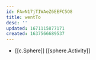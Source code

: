 ```yaml
---
id: FAwN17jTIWAeZ6EEFC5O8
title: wentTo
desc: ''
updated: 1671115877171
created: 1637566689537
---
```




- [[c.Sphere]] [[sphere.Activity]]
